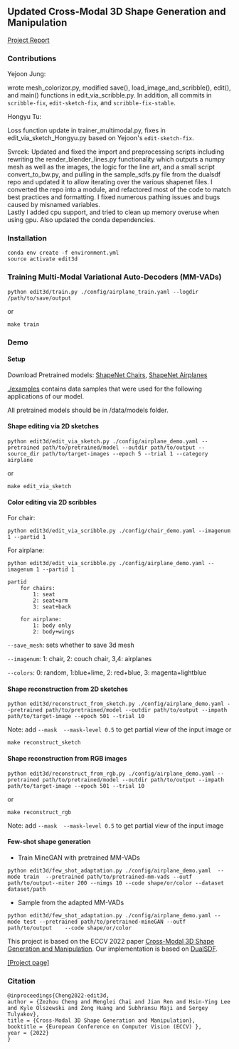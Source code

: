 ## Updated Cross-Modal 3D Shape Generation and Manipulation 
[Project Report](Cross_Modal_Shape_Generation_Introspection.pdf)

### Contributions

Yejoon Jung: 

wrote mesh_colorizor.py, modified save(), load_image_and_scribble(), edit(), and main() functions in edit_via_scribble.py. In addition,  all commits in `scribble-fix`, `edit-sketch-fix`, and `scribble-fix-stable`. 

Hongyu Tu: 

Loss function update in trainer_multimodal.py, fixes in edit_via_sketch_Hongyu.py based on Yejoon's `edit-sketch-fix`. 

Svrcek: 
Updated and fixed the import and preprocessing scripts including rewriting the render_blender_lines.py functionality which outputs a 
numpy mesh as well as the images, the logic for the line art, and a small script convert_to_bw.py, and pulling in the sample_sdfs.py file from the dualsdf repo and updated it to allow
iterating over the various shapenet files. I converted the repo into a module, and refactored most of the code to match 
best practices and formatting.  I fixed numerous pathing issues and bugs caused by misnamed variables.  
Lastly I added cpu support, and tried to clean up memory overuse when using gpu.  Also updated the conda dependencies.

### Installation

```
conda env create -f environment.yml
source activate edit3d
```

### Training Multi-Modal Variational Auto-Decoders (MM-VADs)
```
python edit3d/train.py ./config/airplane_train.yaml --logdir /path/to/save/output
```
or 
```
make train
```

### Demo 

#### Setup

Download Pretrained models: [ShapeNet Chairs](https://www.dropbox.com/s/teez91j76d1pssf/chairs_epoch_2799_iters_280000.pth?dl=0), [ShapeNet Airplanes](https://www.dropbox.com/s/trj8777psawq7dt/airplanes_epoch_2799_iters_156800.pth?dl=0)

[./examples](./examples) contains data samples that were used for the following applications of our model. 

All pretrained models should be in /data/models folder.

#### Shape editing via 2D sketches

```
python edit3d/edit_via_sketch.py ./config/airplane_demo.yaml --pretrained path/to/pretrained/model --outdir path/to/output --source_dir path/to/target-images --epoch 5 --trial 1 --category airplane 
```
or 
```
make edit_via_sketch
```
#### Color editing via 2D scribbles 

For chair: 
```
python edit3d/edit_via_scribble.py ./config/chair_demo.yaml --imagenum 1 --partid 1

```

For airplane: 
```
python edit3d/edit_via_scribble.py ./config/airplane_demo.yaml --imagenum 1 --partid 1

```
```
partid
    for chairs:
        1: seat
        2: seat+arm
        3: seat+back

    for airplane:
        1: body only
        2: body+wings

```
`--save_mesh`: sets whether to save 3d mesh

`--imagenum`: 1: chair, 2: couch chair, 3,4: airplanes

`--colors`: 0: random, 1:blue+lime, 2: red+blue, 3: magenta+lightblue 

#### Shape reconstruction from 2D sketches 

```
python edit3d/reconstruct_from_sketch.py ./config/airplane_demo.yaml --pretrained path/to/pretrained/model --outdir path/to/output --impath path/to/target-image --epoch 501 --trial 10
```
Note: add `--mask  --mask-level 0.5` to get partial view of the input image
or 
```
make reconstruct_sketch
```
#### Shape reconstruction from RGB images

```
python edit3d/reconstruct_from_rgb.py ./config/airplane_demo.yaml --pretrained path/to/pretrained/model --outdir path/to/output --impath path/to/target-image --epoch 501 --trial 10
```
or
```
make reconstruct_rgb
```
Note: add `--mask  --mask-level 0.5` to get partial view of the input image

#### Few-shot shape generation

* Train MineGAN with pretrained MM-VADs
```
python edit3d/few_shot_adaptation.py ./config/airplane_demo.yaml  --mode train  --pretrained path/to/pretrained-mm-vads --outf path/to/output--niter 200 --nimgs 10 --code shape/or/color --dataset dataset/path
```

* Sample from the adapted MM-VADs
```
python edit3d/few_shot_adaptation.py ./config/airplane_demo.yaml --mode test --pretrained path/to/pretrained-mineGAN --outf path/to/output    --code shape/or/color 
```



This project is based on the ECCV 2022 paper <u>Cross-Modal 3D Shape Generation and Manipulation</u>. Our implementation is based on [DualSDF](https://www.cs.cornell.edu/~hadarelor/dualsdf/). 

[[Project page]](https://people.cs.umass.edu/~zezhoucheng/edit3d)  

### Citation

```
@inproceedings{Cheng2022-edit3d,
author = {Zezhou Cheng and Menglei Chai and Jian Ren and Hsin-Ying Lee and Kyle Olszewski and Zeng Huang and Subhransu Maji and Sergey Tulyakov},
title = {Cross-Modal 3D Shape Generation and Manipulation},
booktitle = {European Conference on Computer Vision (ECCV) },
year = {2022}
}
```
